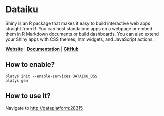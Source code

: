 # Dataiku

Shiny is an R package that makes it easy to build interactive web apps straight from R. You can host standalone apps on a webpage or embed them in R Markdown documents or build dashboards. You can also extend your Shiny apps with CSS themes, htmlwidgets, and JavaScript actions. 

**[Website](https://www.dataiku.com/)** | **[Documentation](https://doc.dataiku.com/dss/latest/)** | **[GitHub](https://github.com/dataiku)**

## How to enable?

```
platys init --enable-services DATAIKU_DSS
platys gen
```

## How to use it?

Navigate to <http://dataplatform:28315>